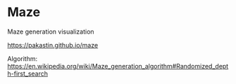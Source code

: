 # Maze
Maze generation visualization

https://pakastin.github.io/maze

Algorithm: https://en.wikipedia.org/wiki/Maze_generation_algorithm#Randomized_depth-first_search
